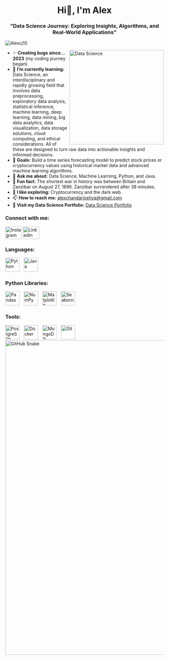 <h1 align="center">Hi👋, I'm Alex</h1>
<h3 align="center">"Data Science Journey: Exploring Insights, Algorithms, and Real-World Applications"</h3>

<p align="left"> <img src="https://komarev.com/ghpvc/?username=Alexcj10&label=Profile%20views&color=0e75b6&style=flat" alt="Alexcj10" /> </p>

<img align="right" alt="Data Science" width="300" src="https://mir-s3-cdn-cf.behance.net/project_modules/hd/06f21a161921919.63cd7887d0a70.gif">

- ✨ **Creating bugs since... 2023** (my coding journey began)
- 🌱 **I’m currently learning:** Data Science, an interdisciplinary and rapidly growing field that involves data preprocessing, exploratory data analysis, statistical inference, machine learning, deep learning, data mining, big data analytics, data visualization, data storage solutions, cloud computing, and ethical considerations. All of these are designed to turn raw data into actionable insights and informed decisions.
- 🎯 **Goals:** Build a time series forecasting model to predict stock prices or cryptocurrency values using historical market data and advanced machine learning algorithms.
- 💬 **Ask me about:** Data Science, Machine Learning, Python, and Java.
- 🎲 **Fun fact:** The shortest war in history was between Britain and Zanzibar on August 27, 1896. Zanzibar surrendered after 38 minutes.
- 🐧 **I like exploring:** Cryptocurrency and the dark web.
- 📫 **How to reach me:** [alexchandarjoshva@gmail.com](mailto:alexchandarjoshva@gmail.com)
- 🔗 **Visit my Data Science Portfolio:** [Data Science Portfolio](https://www.datascienceportfol.io/alexcj)

<h3 align="left">Connect with me:</h3>
<p align="left">
<a href="https://www.instagram.com/alexcj831?igsh=enm4njn4c3h5emkz" target="blank"><img align="center" src="https://raw.githubusercontent.com/rahuldkjain/github-profile-readme-generator/master/src/images/icons/Social/instagram.svg" alt="Instagram" height="40" width="52" /></a>
<a href="https://www.linkedin.com/in/alexcj831/" target="_blank"><img align="center" src="https://raw.githubusercontent.com/maurodesouza/profile-readme-generator/master/src/assets/icons/social/linkedin/default.svg" width="52" height="40" alt="LinkedIn" /></a>
</p>

<h3 align="left">Languages:</h3>
<div align="left">
  <img src="https://cdn.jsdelivr.net/gh/devicons/devicon/icons/python/python-original.svg" height="45" alt="Python" />
  <img width="6" />
  <img src="https://cdn.jsdelivr.net/gh/devicons/devicon/icons/java/java-original.svg" height="45" alt="Java" />
  <img width="6" />
</div>

<h3 align="left">Python Libraries:</h3>
<div align="left">
  <img src="https://cdn.jsdelivr.net/gh/devicons/devicon/icons/pandas/pandas-original.svg" height="45" alt="Pandas" />
  <img width="6" />
  <img src="https://cdn.jsdelivr.net/gh/devicons/devicon/icons/numpy/numpy-original.svg" height="45" alt="NumPy" />
  <img width="6" />
  <img src="https://upload.wikimedia.org/wikipedia/commons/8/84/Matplotlib_icon.svg" height="45" alt="Matplotlib" />
  <img width="6" />
  <img src="https://seaborn.pydata.org/_images/logo-mark-lightbg.svg" height="45" alt="Seaborn" />
</div>

<h3 align="left">Tools:</h3>
<div align="left">
  <img src="https://cdn.jsdelivr.net/gh/devicons/devicon/icons/postgresql/postgresql-original.svg" height="45" alt="PostgreSQL" />
  <img width="6" />
  <img src="https://cdn.jsdelivr.net/gh/devicons/devicon/icons/docker/docker-original.svg" height="45" alt="Docker" />
  <img width="6" />
  <img src="https://cdn.jsdelivr.net/gh/devicons/devicon/icons/mongodb/mongodb-original.svg" height="45" alt="MongoDB" />
  <img width="6" />
  <img src="https://cdn.jsdelivr.net/gh/devicons/devicon/icons/git/git-original.svg" height="45" alt="Git" />
</div>

<img width="1000" src="assets/github-snake.svg" alt="GitHub Snake" />
